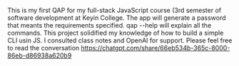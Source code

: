 This is my first QAP for my full-stack JavaScript course (3rd semester of software development at Keyin College.
The app will generate a password that meants the requirements specified.
qap --help will explain all the commands.
This project solidified my knowledge of how to build a simple CLI usin JS.
I consulted class notes and OpenAI for support. Please feel free to read the conversation https://chatgpt.com/share/66eb534b-365c-8000-86eb-d86938a620b9
